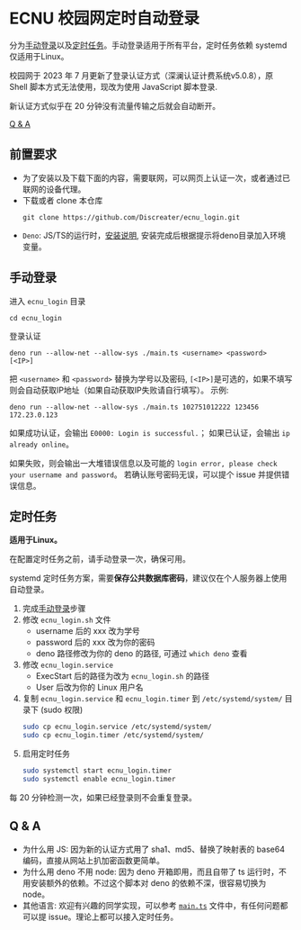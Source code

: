 # ECNU 校园网定时自动登录

分为[手动登录](#手动登录)以及[定时任务](#定时任务)。手动登录适用于所有平台，定时任务依赖
systemd 仅适用于Linux。

校园网于 2023 年 7 月更新了登录认证方式（深澜认证计费系统v5.0.8），原 Shell 脚本方式无法使用，现改为使用 JavaScript 脚本登录.

新认证方式似乎在 20 分钟没有流量传输之后就会自动断开。

[Q & A](#q--a)

## 前置要求

- 为了安装以及下载下面的内容，需要联网，可以网页上认证一次，或者通过已联网的设备代理。
- 下载或者 clone 本仓库
  ```shell
  git clone https://github.com/Discreater/ecnu_login.git
  ```
- `Deno`:
  JS/TS的运行时，[安装说明](https://deno.land/manual@v1.35.1/getting_started/installation),
  安装完成后根据提示将deno目录加入环境变量。

## 手动登录

进入 `ecnu_login` 目录

```shell
cd ecnu_login
```

登录认证

```shell
deno run --allow-net --allow-sys ./main.ts <username> <password> [<IP>]
```

把 `<username>` 和 `<password>` 替换为学号以及密码,
`[<IP>]`是可选的，如果不填写则会自动获取IP地址（如果自动获取IP失败请自行填写）。
示例:

```shell
deno run --allow-net --allow-sys ./main.ts 102751012222 123456 172.23.0.123
```

如果成功认证，会输出 `E0000: Login is successful.`； 如果已认证，会输出
`ip already online`。

如果失败，则会输出一大堆错误信息以及可能的
`login error, please check your username and password`。
若确认账号密码无误，可以提个 issue 并提供错误信息。

## 定时任务

**适用于Linux。**

在配置定时任务之前，请手动登录一次，确保可用。

systemd 定时任务方案，需要**保存公共数据库密码**，建议仅在个人服务器上使用自动登录。

1. 完成[手动登录](#手动登录)步骤
2. 修改 `ecnu_login.sh` 文件
   - username 后的 xxx 改为学号
   - password 后的 xxx 改为你的密码
   - deno 路径修改为你的 deno 的路径, 可通过 `which deno` 查看
3. 修改 `ecnu_login.service`
   - ExecStart 后的路径为改为 `ecnu_login.sh` 的路径
   - User 后改为你的 Linux 用户名
4. 复制 `ecnu_login.service` 和 `ecnu_login.timer` 到 `/etc/systemd/system/`
   目录下 (sudo 权限)
   ```sh
   sudo cp ecnu_login.service /etc/systemd/system/
   sudo cp ecnu_login.timer /etc/systemd/system/
   ```
5. 启用定时任务
   ```sh
   sudo systemctl start ecnu_login.timer
   sudo systemctl enable ecnu_login.timer
   ```

每 20 分钟检测一次，如果已经登录则不会重复登录。

## Q & A

- 为什么用 JS: 因为新的认证方式用了 sha1、md5、替换了映射表的 base64
  编码，直接从网站上扒加密函数更简单。
- 为什么用 deno 不用 node: 因为 deno 开箱即用，而且自带了 ts
  运行时，不用安装额外的依赖。不过这个脚本对 deno 的依赖不深，很容易切换为
  node。
- 其他语言: 欢迎有兴趣的同学实现，可以参考 [`main.ts`](./main.ts)
  文件中，有任何问题都可以提 issue。理论上都可以接入定时任务。

